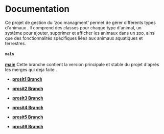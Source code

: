 # Documentation

Ce projet de gestion du 'zoo managment' permet de gérer différents types d'animaux . 
Il comprend des classes pour chaque type d'animal, un système pour ajouter, supprimer et afficher les animaux dans un zoo, ainsi que des fonctionnalités spécifiques liées aux animaux aquatiques et terrestres.

#### `main`
**[main](https://github.com/mariemkhalfallah/java/tree/main)**
Cette branche contient la version principale et stable du projet d'aprés les merges qui deja faite .

- **[prosit1 Branch](https://github.com/mariemkhalfallah/java/tree/prosit1)**

  
- **[prosit2 Branch](https://github.com/mariemkhalfallah/java/tree/prosit2)**

  
- **[prosit3 Branch](https://github.com/mariemkhalfallah/java/tree/prosit3)**

  
- **[prosit4 Branch](https://github.com/mariemkhalfallah/java/tree/prosit4)**

  
- **[prosit5 Branch](https://github.com/mariemkhalfallah/java/tree/prosit5)**

  
- **[prosit6 Branch](https://github.com/mariemkhalfallah/java/tree/prosit6)**

  

